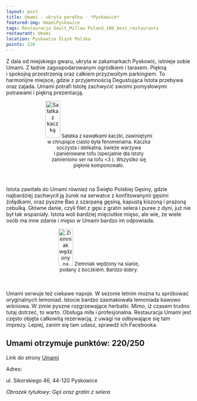 ```yaml
---
layout: post
title: Umami - ukryta perełka - *Pyskowice*
featured-img: UmamiPyskowice
tags: Restauracja Gault_Millau Poland_100_best_restaurants
restaurant: Umami
location: Pyskowice Śląsk Polska
points: 220
---
```

Z&nbsp;dala od miejskiego gwaru, ukryta w&nbsp;zakamarkach Pyskowic, istnieje sobie Umami.
Z&nbsp;ładnie zagospodarowanym ogródkiem i&nbsp;tarasem. Piękną i&nbsp;spokojną przestrzenią
 oraz całkiem przyzwoitym parkingiem.
To harmonijne miejsce, gdzie z&nbsp;przyjemnością Degustująca Istota przebywa oraz zajada.
Umami potrafi Istotę zachwycić swoimi pomysłowymi potrawami i&nbsp;piękną prezentacją.

<center><div style="width:60%"> <img src="{{site.img_url}}/assets/img/posts/salatka_z_kaczki.jpg" alt="Sałatka z kaczką" height="100px" width="40px" />
    <font size="2">Sałatka z kawałkami kaczki, zawiniętymi w chrupiące ciasto była fenomenalna.
        Kaczka soczysta i&nbsp;delikatna, świeże warzywa i&nbsp;panierowane tofu
        (specjalnie dla Istoty zamieniono ser na tofu <3 ).
        Wszystko się pięknie komponowało.
    </font></div></center>
<br />&ensp;&ensp;&ensp;&ensp;

Istota zawitała do Umami również na Święto Polskiej Gęsiny, gdzie najbardziej zachwycił
 ją żurek na serwatce z&nbsp;konfitowanymi gęsimi żołądkami,
oraz pyszne Bao z&nbsp;szarpaną gęsiną, kapustą kiszoną i&nbsp;prażoną cebulką.
Główne danie, czyli filet z&nbsp;gęsi z&nbsp;gratin selera i&nbsp;puree z&nbsp;dyni, już nie był tak wspaniały.
 Istota woli bardziej mięciutkie mięso, ale wie, że
wiele osób ma inne zdanie i&nbsp;mięso w Umami bardzo im odpowiada.
<center><div style="width:50%"> <img src="{{site.img_url}}/assets/img/posts/ziemniak_na_boczku.jpg" alt="Ziemniak wędzony na sianie" height="100px" width="40px" />
    <font size="2"> Ziemniak wędzony na sianie, podany z boczkiem. Bardzo dobry.
    </font></div></center>
<br />&ensp;&ensp;&ensp;&ensp;

Umami serwuje też ciekawe napoje. W&nbsp;sezonie letnim można tu spróbować oryginalnych lemoniad.
Istocie bardzo zasmakowała lemoniada kawowo wiśniowa. W&nbsp;zimie pyszne rozgrzewające herbatki.
Mimo, iż czasem trudno tutaj dotrzeć, to warto. Obsługa miła i&nbsp;profesjonalna.
Restauracja Umami jest często objęta całkowitą rezerwacją, z&nbsp;uwagi na odbywające się tam imprezy.
Lepiej, zanim się tam udasz, sprawdź ich Facebooka.

## Umami otrzymuje punktów: **220/250**
Link do strony [Umami]

Adres:

ul. Sikorskiego 46, 44-120 Pyskowice

_Obrazek tytułowy: Gęś oraz gratin z selera_

[Umami]: http://www.restauracjaumami.pl/



